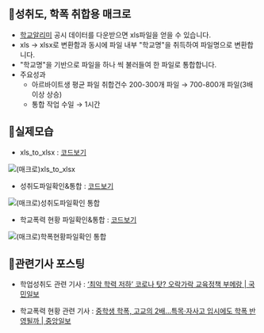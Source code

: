 ## 📌성취도, 학폭 취합용 매크로
- [학교알리미](https://www.schoolinfo.go.kr/Main.do) 공시 데이터를 다운받으면 xls파일을 얻을 수 있습니다.
- xls → xlsx로 변환함과 동시에 파일 내부 "학교명"을 취득하여 파일명으로 변환합니다.
- "학교명"을 기반으로 파일을 하나 씩 불러들여 한 파일로 통합합니다.
- 주요성과
    - 아르바이트생 평균 파일 취합건수 200-300개 파일 → 700-800개 파일(3배 이상 상승)
    - 통합 작업 수일 → 1시간

## 📌실제모습
- xls_to_xlsx : [코드보기](https://github.com/NeatyNut/Excel_Macro/blob/main/%EB%8D%B0%EC%9D%B4%ED%84%B0%20%EC%B7%A8%ED%95%A9%20%EB%B0%8F%20%EC%A0%84%EC%B2%98%EB%A6%AC%20%EA%B4%80%EB%A0%A8/%EC%84%B1%EC%B7%A8%EB%8F%84%2C%20%ED%95%99%ED%8F%AD%20%EC%B7%A8%ED%95%A9%EC%9A%A9/(%EB%A7%A4%ED%81%AC%EB%A1%9C)xls_to_xlsx.vbs)

![(매크로)xls_to_xlsx](https://github.com/NeatyNut/Excel_Macro/assets/89675001/58ea4e90-fb8e-413d-97ae-36192cf0b8b0)

- 성취도파일확인&통합 : [코드보기](https://github.com/NeatyNut/Excel_Macro/blob/main/%EB%8D%B0%EC%9D%B4%ED%84%B0%20%EC%B7%A8%ED%95%A9%20%EB%B0%8F%20%EC%A0%84%EC%B2%98%EB%A6%AC%20%EA%B4%80%EB%A0%A8/%EC%84%B1%EC%B7%A8%EB%8F%84%2C%20%ED%95%99%ED%8F%AD%20%EC%B7%A8%ED%95%A9%EC%9A%A9/(%EB%A7%A4%ED%81%AC%EB%A1%9C)%EC%84%B1%EC%B7%A8%EB%8F%84%ED%8C%8C%EC%9D%BC%ED%99%95%EC%9D%B8%26%ED%86%B5%ED%95%A9)

![(매크로)성취도파일확인 통합](https://github.com/NeatyNut/Excel_Macro/assets/89675001/f5d5c600-7274-4432-a2da-8a81ec84758e)

- 학교폭력 현황 파일확인&통합 : [코드보기](https://github.com/NeatyNut/Excel_Macro/blob/main/%EB%8D%B0%EC%9D%B4%ED%84%B0%20%EC%B7%A8%ED%95%A9%20%EB%B0%8F%20%EC%A0%84%EC%B2%98%EB%A6%AC%20%EA%B4%80%EB%A0%A8/%EC%84%B1%EC%B7%A8%EB%8F%84%2C%20%ED%95%99%ED%8F%AD%20%EC%B7%A8%ED%95%A9%EC%9A%A9/(%EB%A7%A4%ED%81%AC%EB%A1%9C)%ED%95%99%ED%8F%AD%ED%98%84%ED%99%A9%ED%8C%8C%EC%9D%BC%ED%99%95%EC%9D%B8%26%ED%86%B5%ED%95%A9)

![(매크로)학폭현황파일확인 통합](https://github.com/NeatyNut/Excel_Macro/assets/89675001/59b70506-33c7-4ffa-b85b-a49d72d65afd)

## 📌관련기사 포스팅
- 학업성취도 관련 기사 : [‘최악 학력 저하’ 코로나 탓? 오락가락 교육정책 부메랑 | 국민일보](https://www.kmib.co.kr/article/view.asp?arcid=0924195420&code=11131300&cp=nv)

- 학교폭력 현황 관련 기사 : [중학생 학폭, 고교의 2배…특목·자사고 입시에도 학폭 반영될까 | 중앙일보](https://www.joongang.co.kr/article/25154838#home)
